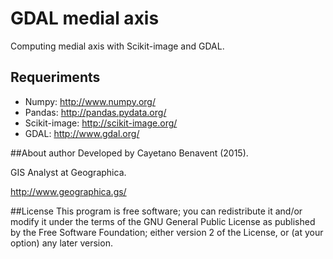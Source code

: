 # GDAL medial axis
Computing medial axis with Scikit-image and GDAL.

## Requeriments
- Numpy: http://www.numpy.org/
- Pandas: http://pandas.pydata.org/
- Scikit-image: http://scikit-image.org/
- GDAL: http://www.gdal.org/

##About author
Developed by Cayetano Benavent (2015).

GIS Analyst at Geographica.

http://www.geographica.gs/

##License
This program is free software; you can redistribute it and/or modify
it under the terms of the GNU General Public License as published by
the Free Software Foundation; either version 2 of the License, or
(at your option) any later version.
